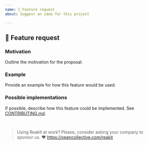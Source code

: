 ```yaml
---
name: 🚀 Feature request
about: Suggest an idea for this project

---
```


## 🚀 Feature request

### Motivation

Outline the motivation for the proposal.

### Example

Provide an example for how this feature would be used.

### Possible implementations

If possible, describe how this feature could be implemented. See [CONTRIBUTING.md](https://github.com/reakit/reakit/blob/master/CONTRIBUTING.md).

<!-- Please do not remove the lines below -->
<br>

> Using Reakit at work? Please, consider asking your company to sponsor us. ❤️
> https://opencollective.com/reakit